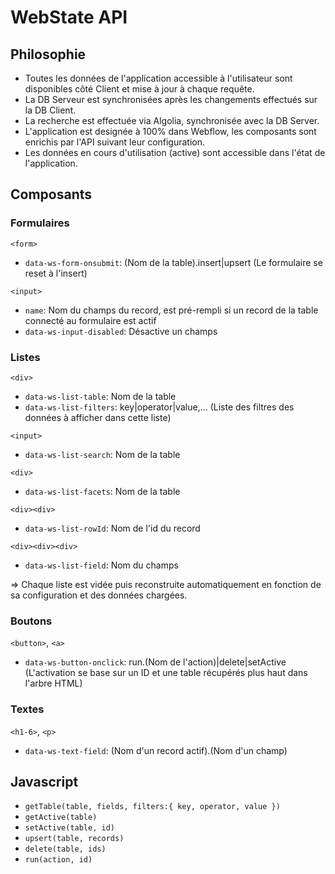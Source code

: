 # WebState API

## Philosophie
- Toutes les données de l'application accessible à l'utilisateur sont disponibles côté Client et mise à jour à chaque requête.
- La DB Serveur est synchronisées après les changements effectués sur la DB Client.
- La recherche est effectuée via Algolia, synchronisée avec la DB Server.
- L'application est designée à 100% dans Webflow, les composants sont enrichis par l'API suivant leur configuration.
- Les données en cours d'utilisation (active) sont accessible dans l'état de l'application.

## Composants

### Formulaires

`<form>`
- `data-ws-form-onsubmit`: (Nom de la table).insert|upsert (Le formulaire se reset à l'insert)

`<input>`
- `name`: Nom du champs du record, est pré-rempli si un record de la table connecté au formulaire est actif
- `data-ws-input-disabled`: Désactive un champs

### Listes
`<div>`
- `data-ws-list-table`: Nom de la table
- `data-ws-list-filters`: key|operator|value,... (Liste des filtres des données à afficher dans cette liste)

`<input>`
- `data-ws-list-search`: Nom de la table

`<div>`
- `data-ws-list-facets`: Nom de la table

`<div><div>`
- `data-ws-list-rowId`: Nom de l'id du record

`<div><div><div>`
- `data-ws-list-field`: Nom du champs

=> Chaque liste est vidée puis reconstruite automatiquement en fonction de sa configuration et des données chargées.

### Boutons
`<button>`, `<a>`
- `data-ws-button-onclick`: run.(Nom de l'action)|delete|setActive (L'activation se base sur un ID et une table récupérés plus haut dans l'arbre HTML)

### Textes
`<h1-6>`, `<p>`
- `data-ws-text-field`: (Nom d'un record actif).(Nom d'un champ)

## Javascript
- `getTable(table, fields, filters:{ key, operator, value })`
- `getActive(table)`
- `setActive(table, id)`
- `upsert(table, records)`
- `delete(table, ids)`
- `run(action, id)`
